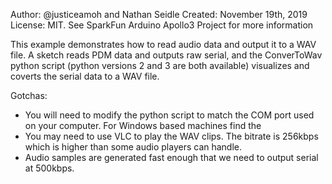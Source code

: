 Author: @justiceamoh and Nathan Seidle
Created: November 19th, 2019
License: MIT. See SparkFun Arduino Apollo3 Project for more information

This example demonstrates how to read audio data and output it to a WAV file. A sketch reads PDM data and outputs raw serial, and the ConverToWav python script (python versions 2 and 3 are both available) visualizes and coverts the serial data to a WAV file.

Gotchas:

* You will need to modify the python script to match the COM port used on your computer. For Windows based machines find the 
* You may need to use VLC to play the WAV clips. The bitrate is 256kbps which is higher than some audio players can handle.
* Audio samples are generated fast enough that we need to output serial at 500kbps.